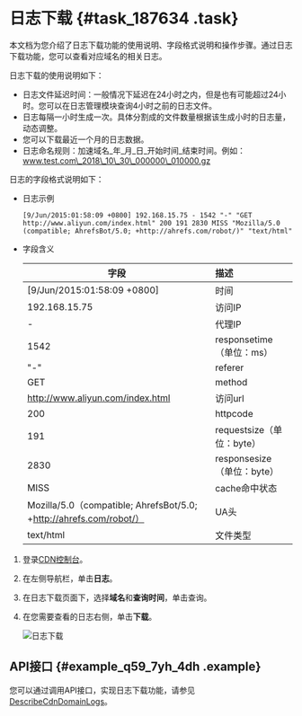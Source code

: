 # 日志下载 {#task_187634 .task}

本文档为您介绍了日志下载功能的使用说明、字段格式说明和操作步骤。通过日志下载功能，您可以查看对应域名的相关日志。

日志下载的使用说明如下：

-   日志文件延迟时间：一般情况下延迟在24小时之内，但是也有可能超过24小时。您可以在日志管理模块查询4小时之前的日志文件。
-   日志每隔一小时生成一次。具体分割成的文件数量根据该生成小时的日志量，动态调整。
-   您可以下载最近一个月的日志数据。
-   日志命名规则：加速域名\_年\_月\_日\_开始时间\_结束时间。例如：www.test.com\_2018\_10\_30\_000000\_010000.gz

日志的字段格式说明如下：

-   日志示例

    ``` {#codeblock_ove_wbh_dm1 .language-java}
    [9/Jun/2015:01:58:09 +0800] 192.168.15.75 - 1542 "-" "GET http://www.aliyun.com/index.html" 200 191 2830 MISS "Mozilla/5.0 (compatible; AhrefsBot/5.0; +http://ahrefs.com/robot/)" "text/html"
    ```

-   字段含义

    |字段|描述|
    |--|:-|
    |\[9/Jun/2015:01:58:09 +0800\]|时间|
    |192.168.15.75|访问IP|
    |-|代理IP|
    |1542|responsetime（单位：ms）|
    |"-"|referer|
    |GET|method|
    |http://www.aliyun.com/index.html|访问url|
    |200|httpcode|
    |191|requestsize（单位：byte）|
    |2830|responsesize（单位：byte）|
    |MISS|cache命中状态|
    |Mozilla/5.0（compatible; AhrefsBot/5.0; +http://ahrefs.com/robot/）|UA头|
    |text/html|文件类型|


1.  登录[CDN控制台](https://cdn.console.aliyun.com)。
2.  在左侧导航栏，单击**日志**。
3.  在日志下载页面下，选择**域名**和**查询时间**，单击查询。
4.  在您需要查看的日志右侧，单击**下载**。 

    ![日志下载](http://static-aliyun-doc.oss-cn-hangzhou.aliyuncs.com/assets/img/5171/156826642821219_zh-CN.png)


## API接口 {#example_q59_7yh_4dh .example}

您可以通过调用API接口，实现日志下载功能，请参见[DescribeCdnDomainLogs](../intl.zh-CN/新版API参考/日志信息类接口/DescribeCdnDomainLogs.md#)。

